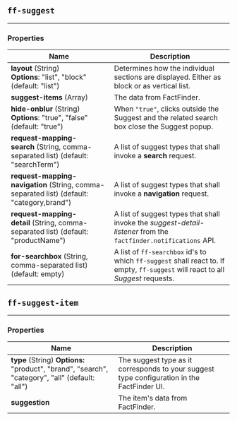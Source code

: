 ## `ff-suggest`
___
### Properties
| Name | Description |
| ---- | ----------- |
| **layout**&nbsp;(String) **Options**:&nbsp;"list", "block" (default: "list")| Determines how the individual sections are displayed. Either as block or as vertical list. |
| **suggest-items**&nbsp;(Array) | The data from FactFinder. |
| **hide-onblur**&nbsp;(String) **Options**:&nbsp;"true",&nbsp;"false" (default: "true") | When `"true"`, clicks outside the Suggest and the related search box close the Suggest popup. |
| **request-mapping-search**&nbsp;(String, comma-separated list) (default: "searchTerm") | A list of suggest types that shall invoke a **search** request. |
| **request-mapping-navigation**&nbsp;(String, comma-separated list) (default: "category,brand") | A list of suggest types that shall invoke a **navigation** request. |
| **request-mapping-detail**&nbsp;(String, comma-separated list) (default: "productName") | A list of suggest types that shall invoke the _suggest-detail-listener_ from the `factfinder.notifications` API. |
| **for-searchbox**&nbsp;(String, comma-separated list) (default: empty) | A list of `ff-searchbox` id's to which `ff-suggest` shall react to. If empty, `ff-suggest` will react to all _Suggest_ requests. |


## `ff-suggest-item`
___
### Properties
| Name | Description |
| ---- | ----------- |
| **type**&nbsp;(String) **Options:** "product", "brand", "search", "category", "all" (default: "all") | The suggest type as it corresponds to your suggest type configuration in the FactFinder UI. |
| **suggestion** | The item's data from FactFinder. |
